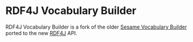 # RDF4J Vocabulary Builder

RDF4J Vocabulary Builder is a fork of the older [Sesame Vocabulary Builder](https://github.com/tkurz/sesame-vocab-builder) ported to the new [RDF4J](http://rdf4j.org/) API.
